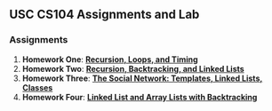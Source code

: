 USC CS104 Assignments and Lab 
--------

### Assignments
1. **Homework One**:  **[Recursion, Loops, and Timing][1]**
2. **Homework Two**:  **[Recursion, Backtracking, and Linked Lists][2]**
3. **Homework Three**: **[The Social Network: Templates, Linked Lists, Classes][3]**
4. **Homework Four**: **[Linked List and Array Lists with Backtracking][4]**


[1]: https://bitbucket.org/bryanchong/cs104_fa2013/src/526c46db63a1355ff9f1a0208cbdfbbb4faefee4/HW1?at=master
[2]: https://bitbucket.org/bryanchong/cs104_fa2013/src/526c46db63a1355ff9f1a0208cbdfbbb4faefee4/HW2?at=master
[3]: https://bitbucket.org/bryanchong/cs104_fa2013/src/526c46db63a1355ff9f1a0208cbdfbbb4faefee4/HW3?at=master
[4]: https://bitbucket.org/bryanchong/cs104_fa2013/src/bf228d0b538f178a46c82b7ecfbf03da8e0eea85/HW4?at=master